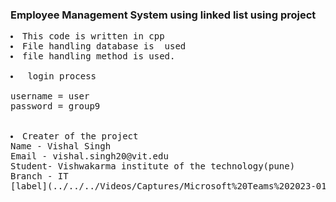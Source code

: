 ### Employee Management System using linked list using project 
<pre>
<li>This code is written in cpp
<li>File handling database is  used
<li>file handling method is used.

<li> login process

username = user
password = group9

 
<li>Creater of the project
Name - Vishal Singh
Email - vishal.singh20@vit.edu
Student- Vishwakarma institute of the technology(pune)
Branch - IT
</li>[label](../../../Videos/Captures/Microsoft%20Teams%202023-01-20%2016-06-24.mp4)
